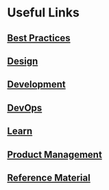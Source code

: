 # Useful Links

## [Best Practices](./best-practices.md)

## [Design](./design.md)

## [Development](./development.md)

## [DevOps](./devops.md)

## [Learn](./learn.md)

## [Product Management](./product-management.md)

## [Reference Material](./reference-material.md)
